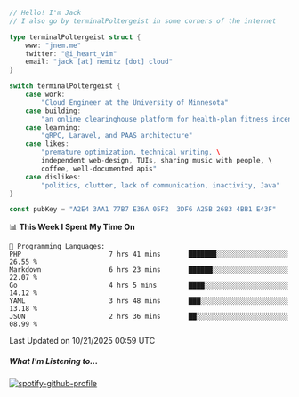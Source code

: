 ```go
// Hello! I'm Jack
// I also go by terminalPoltergeist in some corners of the internet

type terminalPoltergeist struct {
    www: "jnem.me"
    twitter: "@i_heart_vim"
    email: "jack [at] nemitz [dot] cloud"
}

switch terminalPoltergeist {
    case work:
        "Cloud Engineer at the University of Minnesota"
    case building:
        "an online clearinghouse platform for health-plan fitness incentive programs"
    case learning:
        "gRPC, Laravel, and PAAS architecture"
    case likes:
        "premature optimization, technical writing, \
        independent web-design, TUIs, sharing music with people, \
        coffee, well-documented apis"
    case dislikes:
        "politics, clutter, lack of communication, inactivity, Java"
}

const pubKey = "A2E4 3AA1 77B7 E36A 05F2  3DF6 A25B 2683 4BB1 E43F"
```

<!--START_SECTION:waka-->
📊 **This Week I Spent My Time On** 

```text
💬 Programming Languages: 
PHP                      7 hrs 41 mins       ███████░░░░░░░░░░░░░░░░░░   26.55 % 
Markdown                 6 hrs 23 mins       ██████░░░░░░░░░░░░░░░░░░░   22.07 % 
Go                       4 hrs 5 mins        ████░░░░░░░░░░░░░░░░░░░░░   14.12 % 
YAML                     3 hrs 48 mins       ███░░░░░░░░░░░░░░░░░░░░░░   13.18 % 
JSON                     2 hrs 36 mins       ██░░░░░░░░░░░░░░░░░░░░░░░   08.99 % 
```


 Last Updated on 10/21/2025 00:59 UTC
<!--END_SECTION:waka-->

##### What I'm Listening to...

[![spotify-github-profile](https://jnem.me/listening-item?maxAge=2592000)](https://jnem.me/listening)
